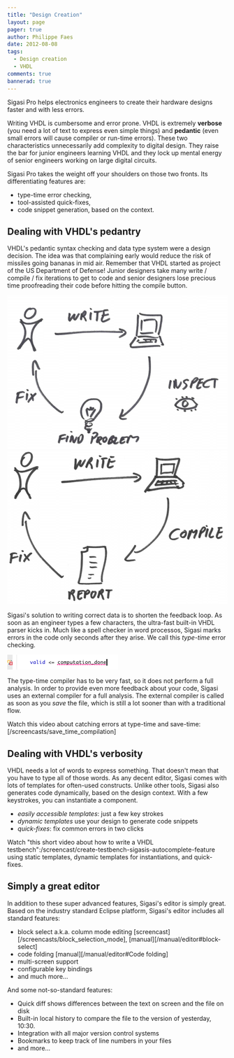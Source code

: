 ```yaml
---
title: "Design Creation"
layout: page 
pager: true
author: Philippe Faes
date: 2012-08-08
tags: 
  - Design creation
  - VHDL
comments: true
bannerad: true
---
```


Sigasi Pro helps electronics engineers to create their hardware designs faster and with less errors. 

Writing VHDL is cumbersome and error prone. VHDL is extremely **verbose** (you need a lot of text to express even simple things) and **pedantic** (even small errors will cause compiler or run-time errors). These two characteristics unnecessarily add complexity to digital design. They raise the bar for junior engineers learning VHDL and they lock up mental energy of senior engineers working on large digital circuits.

Sigasi Pro takes the weight off your shoulders on those two fronts. Its differentiating features are:

* type-time error checking,
* tool-assisted quick-fixes,
* code snippet generation, based on the context.

## Dealing with VHDL's pedantry

VHDL's pedantic syntax checking and data type system were a design decision. The idea was that complaining early would reduce the risk of missiles going bananas in mid air. Remember that VHDL started as project of the US Department of Defense! Junior designers take many write / compile / fix iterations to get to code and senior designers lose precious time proofreading their code before hitting the compile button.

![Write-Inspect-Fix cycle](images/write-inspect-fix.png)
![Write-Compile-Fix cycle](images/write-compile-fix.png) 

Sigasi's solution to writing correct data is to shorten the feedback loop. As soon as an engineer types a few characters, the ultra-fast built-in VHDL parser kicks in. Much like a spell checker in word processos, Sigasi marks errors in the code only seconds after they arise. We call this *type-time* error checking.

![Undeclared signal: error is marked as soon as the assignment is written](images/undeclared_signal_0.png)

The type-time compiler has to be very fast, so it does not perform a full analysis. In order to provide even more feedback about your code, Sigasi uses an external compiler for a full analysis. The external compiler is called as soon as you *save* the file, which is still a lot sooner than with a traditional flow.

Watch this video about catching errors at type-time and save-time: [/screencasts/save_time_compilation]

## Dealing with VHDL's verbosity

VHDL needs a lot of words to express something. That doesn't mean that you have to type all of those words. As any decent editor, Sigasi comes with lots of templates for often-used constructs. Unlike other tools, Sigasi also generates code dynamically, based on the design context. With a few keystrokes, you can instantiate a component.

* *easily accessible templates*: just a few key strokes
* *dynamic templates* use your design to generate code snippets
* *quick-fixes*: fix common errors in two clicks

Watch "this short video about how to write a VHDL testbench":/screencast/create-testbench-sigasis-autocomplete-feature using static templates, dynamic templates for instantiations, and quick-fixes.

## Simply a great editor

In addition to these super advanced features, Sigasi's editor is simply great. Based on the industry standard Eclipse platform, Sigasi's editor includes all standard features:

* block select a.k.a. column mode editing [screencast][/screencasts/block_selection_mode], [manual][/manual/editor#block-select]
* code folding [manual][/manual/editor#Code folding]
* multi-screen support
* configurable key bindings
* and much more...

And some not-so-standard features:

* Quick diff shows differences between the text on screen and the file on disk
* Built-in local history to compare the file to the version of yesterday, 10:30.
* Integration with all major version control systems
* Bookmarks to keep track of line numbers in your files
* and more...
